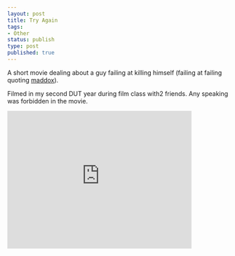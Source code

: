 ```yaml
---
layout: post
title: Try Again
tags:
- Other
status: publish
type: post
published: true
---
```

A short movie dealing about a guy failing at killing himself (failing at failing quoting [maddox](http://www.thebestpageintheuniverse.net/c.cgi?u=manly_suicide)).

Filmed in my second DUT year during film class with2 friends. Any speaking was forbidden in the movie.

<iframe src="http://www.youtube.com/embed/pViPVMz5dNI" frameborder="0" width="420" height="315"></iframe>